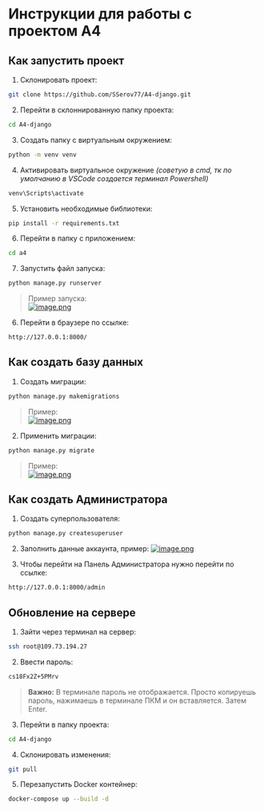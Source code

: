 # Инструкции для работы с проектом A4

## Как запустить проект

1) Склонировать проект:
```bash
git clone https://github.com/SSerov77/A4-django.git
```

2) Перейти в склоннированную папку проекта:
```bash
cd A4-django
```

3) Создать папку с виртуальным окружением:
```bash
python -m venv venv
```

4) Активировать виртуальное окружение <i>(советую в cmd, тк по умолчанию в VSCode создается терминал Powershell)</i>
```bash
venv\Scripts\activate
```

5) Установить необходимые библиотеки:
```bash
pip install -r requirements.txt
```

6) Перейти в папку с приложением:
```bash
cd a4
```

7) Запустить файл запуска:
```bash
python manage.py runserver
```
> Пример запуска:<br>
[![image.png](https://i.postimg.cc/rpBzycdj/image.png)](https://postimg.cc/06C9ZT0K)

6) Перейти в браузере по ссылке:
```bash
http://127.0.0.1:8000/
```


## Как создать базу данных

1) Создать миграции: 
```bash
python manage.py makemigrations
```
> Пример:<br>
[![image.png](https://i.postimg.cc/SKT7gnvs/image.png)](https://postimg.cc/8Fv65zDQ)

2) Применить миграции:
```bash
python manage.py migrate
```
> Пример:<br>
[![image.png](https://i.postimg.cc/NfkXNyyc/image.png)](https://postimg.cc/PPNNJ5z3)


## Как создать Администратора

1) Создать суперпользователя:
```bash
python manage.py createsuperuser
```

2) Заполнить данные аккаунта, пример:
[![image.png](https://i.postimg.cc/R0VL17Gy/image.png)](https://postimg.cc/4YqcshDQ)

3) Чтобы перейти на Панель Администратора нужно перейти по ссылке:
```bash
http://127.0.0.1:8000/admin
```

## Обновление на сервере

1) Зайти через терминал на сервер:
```bash
ssh root@109.73.194.27
```

2) Ввести пароль:
```bash
cs18Fx2Z+5PMrv
```
> **Важно:** В терминале пароль не отображается. Просто копируешь пароль, нажимаешь в терминале ПКМ и он вставляется. Затем Enter.

3) Перейти в папку проекта:
```bash
cd A4-django
```

4) Склонировать изменения:
```bash
git pull
```

5) Перезапустить Docker контейнер:
```bash
docker-compose up --build -d
```